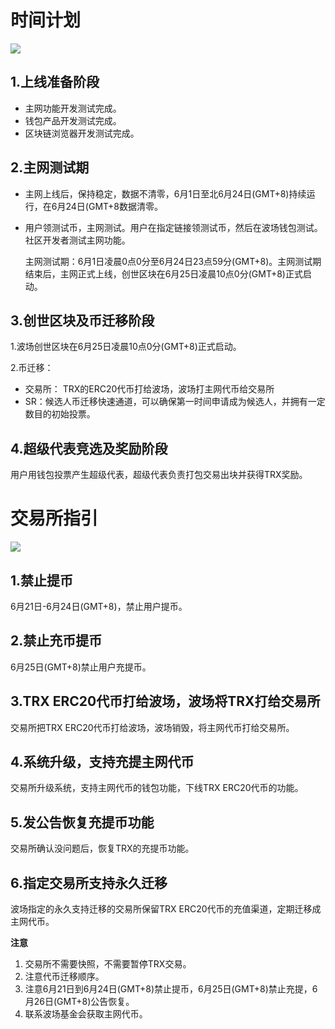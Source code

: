 # 时间计划

![](https://raw.githubusercontent.com/ybhgenius/Documentation/master/images/波场主网上线后的指导方案/时间计划.png)

## 1.上线准备阶段

+ 主网功能开发测试完成。
+ 钱包产品开发测试完成。
+ 区块链浏览器开发测试完成。

## 2.主网测试期

+ 主网上线后，保持稳定，数据不清零，6月1日至北6月24日(GMT+8)持续运行，在6月24日(GMT+8数据清零。
+ 用户领测试币，主网测试。用户在指定链接领测试币，然后在波场钱包测试。社区开发者测试主网功能。

    主网测试期：6月1日凌晨0点0分至6月24日23点59分(GMT+8)。主网测试期结束后，主网正式上线，创世区块在6月25日凌晨10点0分(GMT+8)正式启动。

## 3.创世区块及币迁移阶段

1.波场创世区块在6月25日凌晨10点0分(GMT+8)正式启动。

2.币迁移：
+ 交易所： TRX的ERC20代币打给波场，波场打主网代币给交易所
+ SR：候选人币迁移快速通道，可以确保第一时间申请成为候选人，并拥有一定数目的初始投票。

## 4.超级代表竞选及奖励阶段

用户用钱包投票产生超级代表，超级代表负责打包交易出块并获得TRX奖励。

# 交易所指引

![](https://raw.githubusercontent.com/ybhgenius/Documentation/master/images/波场主网上线后的指导方案/交易所指引.png)

## 1.禁止提币

6月21日-6月24日(GMT+8)，禁止用户提币。

## 2.禁止充币提币

6月25日(GMT+8)禁止用户充提币。

## 3.TRX ERC20代币打给波场，波场将TRX打给交易所

交易所把TRX ERC20代币打给波场，波场销毁，将主网代币打给交易所。

## 4.系统升级，支持充提主网代币

交易所升级系统，支持主网代币的钱包功能，下线TRX ERC20代币的功能。

## 5.发公告恢复充提币功能

交易所确认没问题后，恢复TRX的充提币功能。

## 6.指定交易所支持永久迁移

波场指定的永久支持迁移的交易所保留TRX ERC20代币的充值渠道，定期迁移成主网代币。

**注意**
1. 交易所不需要快照，不需要暂停TRX交易。
2. 注意代币迁移顺序。
3. 注意6月21日到6月24日(GMT+8)禁止提币，6月25日(GMT+8)禁止充提，6月26日(GMT+8)公告恢复。
4. 联系波场基金会获取主网代币。

